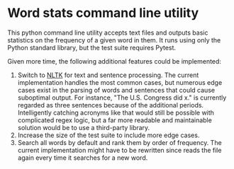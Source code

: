# Word stats command line utility

This python command line utility accepts text files and outputs basic statistics on the
frequency of a given word in them. It runs using only the Python standard library, but
the test suite requires Pytest.

Given more time, the following additional features could be implemented:

1.  Switch to [NLTK](https://www.nltk.org/index.html) for text and sentence processing.
    The current implementation handles the most common cases, but numerous edge cases
    exist in the parsing of words and sentences that could cause suboptimal output. For
    instance, "The U.S. Congress did x." is currently regarded as three sentences
    because of the additional periods. Intelligently catching acronyms like that would
    still be possible with complicated regex logic, but a far more readable and
    maintainable solution would be to use a third-party library.
2.  Increase the size of the test suite to include more edge cases.
3.  Search all words by default and rank them by order of frequency. The current
    implementation might have to be rewritten since reads the file again every time it
    searches for a new word.
